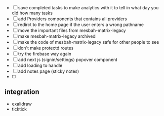 - [ ] save completed tasks to make analytics with it to tell in what day you did how many tasks
- [ ] add Providers components that contains all providers
- [ ] redirct to the home page if the user enters a wrong pathname
- [ ] move the important files from mesbah-matrix-legacy
- [ ] make mesbah-matrix-legacy archived
- [ ] make the code of mesbah-matrix-legacy safe for other people to see
- [ ] don't make protectd routes
- [ ] try the firebase way again
- [ ] add next js (signin/settings) popover component
- [ ] add loading to handle
- [ ] add notes page (sticky notes)
- [ ]

## integration

- exalidraw
- ticktick
